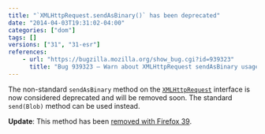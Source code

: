 ```yaml
---
title: "`XMLHttpRequest.sendAsBinary()` has been deprecated"
date: "2014-04-03T19:31:02-04:00"
categories: ["dom"]
tags: []
versions: ["31", "31-esr"]
references:
    - url: "https://bugzilla.mozilla.org/show_bug.cgi?id=939323"
      title: "Bug 939323 – Warn about XMLHttpRequest sendAsBinary usage"
---
```

The non-standard `sendAsBinary` method on the [`XMLHttpRequest`](https://developer.mozilla.org/docs/Web/API/XMLHttpRequest) interface is now considered deprecated and will be removed soon. The standard `send(Blob)` method can be used instead.

**Update**: This method has been [removed with Firefox 39](https://www.fxsitecompat.dev/en-CA/docs/2015/xmlhttprequest-sendasbinary-has-been-removed/).
